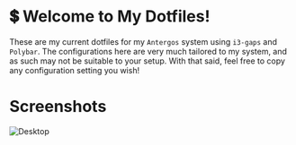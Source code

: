 # :heavy_dollar_sign: Welcome to My Dotfiles!
These are my current dotfiles for my `Antergos` system using `i3-gaps` and `Polybar`. The configurations here are very much tailored to my system, and as such may not be suitable to your setup. With that said, feel free to copy any configuration setting you wish!

# Screenshots
![Desktop](http://i.imgur.com/qWAa7HB.png)
